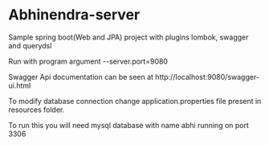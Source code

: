 # Abhinendra-server
Sample spring boot(Web and JPA) project with plugins lombok, swagger and querydsl




Run with program argument
--server.port=9080


Swagger Api documentation can be seen at
http://localhost:9080/swagger-ui.html

To modify database connection change application.properties file present in resources folder.

To run this you will need mysql database with name abhi running on port 3306
